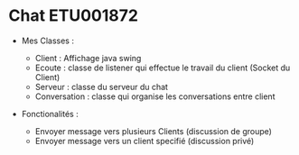 # Chat ETU001872  
- Mes Classes : 
    - Client : Affichage java swing
    - Ecoute : classe de listener qui effectue le travail du client (Socket du Client)
    - Serveur : classe du serveur du chat
    - Conversation : classe qui organise les conversations entre client

- Fonctionalités : 
    - Envoyer message vers plusieurs Clients (discussion de groupe)
    - Envoyer message vers un client specifié (discussion privé)

